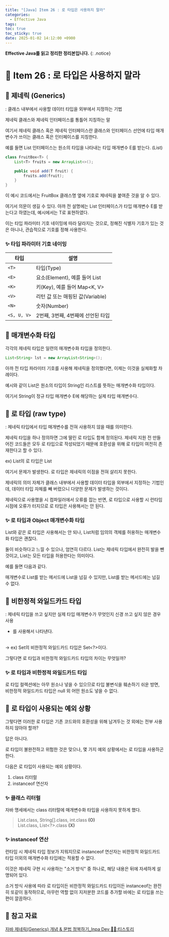 ```yaml
---
title: "[Java] Item 26 : 로 타입은 사용하지 말라"
categories:
  - Effective Java
tags:
toc: true
toc_sticky: true
date: 2025-01-02 14:12:00 +0900
---
```


<strong>Effective Java를 읽고 정리한 정리본입니다.</strong>
{: .notice}

# 📌 Item 26 : 로 타입은 사용하지 말라

## 🫧 제네릭 (Generics)

: 클래스 내부에서 사용할 데이터 타입을 외부에서 지정하는 기법

제네릭 클래스와 제네릭 인터페이스를 통틀어 지칭하는 말

여기서 제네릭 클래스 혹은 제네릭 인터페이스란 클래스와 인터페이스 선언에 타입 매개변수가 쓰이는 클래스 혹은 인터페이스를 지칭한다.

예를 들면 List 인터페이스는 원소의 타입을 나타내는 타입 매개변수 E를 받는다. (List<E>)

```java
class FruitBox<T> {
    List<T> fruits = new ArrayList<>();

    public void add(T fruit) {
        fruits.add(fruit);
    }
}
```

이 예시 코드에서는 FruitBox 클래스명 옆에 <T> 기호로 제네릭을 붙여준 것을 알 수 있다.

여기서 의문이 생길 수 있다. 아까 전 설명에는 List 인터페이스가 타입 매개변수 E를 받는다고 하였는데, 예시에서는 T로 표현하였다.

이는 타입 파라미터 기호 네이밍에 따라 달라지는 것으로, 정해진 식별자 기호가 있는 것은 아니나, 관습적으로 기호를 정해 사용한다.

### ✨ 타입 파라미터 기호 네이밍

| 타입      | 설명                                   |
|-----------|----------------------------------------|
| `<T>`     | 타입(Type)                             |
| `<E>`     | 요소(Element), 예를 들어 List          |
| `<K>`     | 키(Key), 예를 들어 Map<K, V>           |
| `<V>`     | 리턴 값 또는 매핑된 값(Variable)       |
| `<N>`     | 숫자(Number)                           |
| `<S, U, V>` | 2번째, 3번째, 4번째에 선언된 타입       |


## 🫧 매개변수화 타입

각각의 제네릭 타입은 일련의 매개변수화 타입을 정의한다. 

```java
List<String> lst = new ArrayList<String>();
```

아까 전 타입 파라미터 기호를 사용해 제네릭을 정의했다면, 이제는 이것을 실체화할 차례이다.

예시와 같이 List<String>은 원소의 타입이 String인 리스트를 뜻하는 매개변수화 타입이다.

여기서 String이 정규 타입 매개변수 E에 해당하는 실제 타입 매개변수다.

## 🫧 로 타입 (raw type)

: 제네릭 타입에서 타입 매개변수를 전혀 사용하지 않을 때를 의미한다.

제네릭 타입을 하나 정의하면 그에 딸린 로 타입도 함께 정의된다. 제네릭 지원 전 만들어진 코드들은 모두 로 타입으로 작성되었기 때문에 호환성을 위해 로 타입이 여전히 존재한다고 할 수 있다.

ex) List<E>의 로 타입은 List

여기서 문제가 발생한다. 로 타입은 제네릭의 이점을 전혀 살리지 못한다.

제네릭의 의미 자체가 클래스 내부에서 사용할 데이터 타입을 외부에서 지정하는 기법인데, 데이터 타입 자체를 빼 버렸으니 다양한 문제가 발생하는 것이다.

제네릭으로 사용했을 시 컴파일러에서 오류를 잡는 반면, 로 타입으로 사용할 시 런타임 시점에 오류가 터지므로 로 타입은 사용해서는 안 된다.

### ✨ 로 타입과 Object 매개변수화 타입

List와 같은 로 타입은 사용해서는 안 되나, List<Object>처럼 임의의 객체를 허용하는 매개변수화 타입은 괜찮다.

둘이 비슷하다고 느낄 수 있으나, 엄연히 다르다. List는 제네릭 타입에서 완전히 발을 뺀 것이고,  List<Object>는 모든 타입을 허용한다는 의미이다.

예를 들면 다음과 같다.

매개변수로 List를 받는 메서드에 List<String>을 넘길 수 있지만, List<Object>를 받는 메서드에는 넘길 수 없다.

## 🫧 비한정적 와일드카드 타입

: 제네릭 타입을 쓰고 싶지만 실제 타입 매개변수가 무엇인지 신경 쓰고 싶지 않은 경우 사용

- <?>를 사용해서 나타낸다.
<br/> -> ex) Set<E>의 비한정적 와일드카드 타입은 Set<?>이다.

그렇다면 로 타입과 비한정적 와일드카드 타입의 차이는 무엇일까?

### ✨ 로 타입과 비한정적 와일드카드 타입

로 타입 컬렉션에는 아무 원소나 넣을 수 있으므로 타입 불변식을 훼손하기 쉬운 방면, 비한정적 와일드카드 타입은 null 외 어떤 원소도 넣을 수 없다.

## 🫧 로 타입이 사용되는 예외 상황

그렇다면 이러한 로 타입은 기존 코드와의 호환성을 위해 남겨두는 것 외에는 전부 사용하지 않아야 할까?

답은 아니다.

로 타입이 불완전하고 위험한 것은 맞으나, 몇 가지 예외 상황에서는 로 타입을 사용하곤 한다.

다음은 로 타입이 사용되는 예외 상황이다.

1. class 리터럴
2. instanceof 연산자

### ✨ 클래스 리터럴

자바 명세에서는 class 리터럴에 매개변수화 타입을 사용하지 못하게 했다.

> List.class, String[].class, int.class <strong>(O)</strong>
> <br/>List<String>.class, List<?>.class <strong>(X)</strong>

### ✨ instanceof 연산

런타임 시 제네릭 타입 정보가 지워지므로 instanceof 연산자는 비한정적 와일드카드 타입 이외의 매개변수화 타입에는 적용할 수 없다.

이것은 제네릭 구현 시 사용하는 "소거 방식" 중 하나로, 해당 내용은 뒤에 자세하게 설명되어 있다.

소거 방식 사용에 따라 로 타입이든 비한정적 와일드카드 타입이든 instanceof는 완전히 또같이 동작하므로, 아무런 역할 없이 지저분한 코드를 추가할 바에는 로 타입을 쓰는 편이 깔끔하다.

## 🫧 참고 자료
[자바 제네릭(Generics) 개념 & 문법 정복하기_Inpa Dev 👨‍💻:티스토리](https://inpa.tistory.com/entry/JAVA-%E2%98%95-%EC%A0%9C%EB%84%A4%EB%A6%ADGenerics-%EA%B0%9C%EB%85%90-%EB%AC%B8%EB%B2%95-%EC%A0%95%EB%B3%B5%ED%95%98%EA%B8%B0)